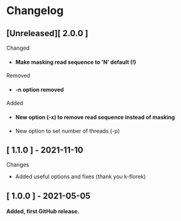 # Changelog
## [Unreleased][ 2.0.0 ] 
Changed
* #### Make masking read sequence to 'N' default (!)
Removed
* #### -n option removed
Added
* #### New option (-x) to remove read sequence instead of masking
* New option to set number of threads (-p)

## [ 1.1.0 ] - 2021-11-10
Changes
* Added useful options and fixes (thank you k-florek)

## [ 1.0.0 ] - 2021-05-05
#### Added, first GitHub release.
